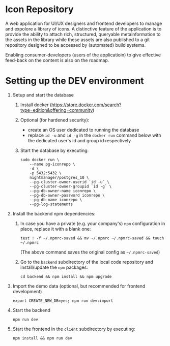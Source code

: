 # Icon Repository

A web application for UI/UX designers and frontend developers to manage and expolore a library of icons. A distinctive feature of the application is to provide the ability to attach rich, structured, queryable metainformation to the assets in the library while these assets are also published to a git repository designed to be accessed by (automated) build systems.

Enabling consumer-developers (users of the applicatioin) to give effective feed-back on the content is also on the roadmap.

# Setting up the DEV environment

1. Setup and start the database

    1. Install docker (https://store.docker.com/search?type=edition&offering=community)

    1. Optional (for hardened security):
        - create an OS user dedicated to running the database
        - replace `id -u` and `id -g` in the `docker run` command below with the dedicated user's id and group id respectively

    1. Start the database by executing:
        ```
        sudo docker run \
            --name pg-iconrepo \
            -d \
            -p 5432:5432 \
            nightmanager/postgres_10 \
            --pg-cluster-owner-userid `id -u` \
            --pg-cluster-owner-groupid `id -g` \
            --pg-db-owner-name iconrepo \
            --pg-db-owner-password iconrepo \
            --pg-db-name iconrepo \
            --pg-log-statements
        ```
1. Install the backend npm dependencies:

    1. In case you have a private (e.g. your company's) `npm` configuration in place, replace it with a blank one:

        `test ! -f ~/.npmrc-saved && mv ~/.npmrc ~/.npmrc-saved && touch ~/.npmrc`

        (The above command saves the original config as `~/.npmrc-saved`)

    1. Go to the `backend` subdirectory of the local code repository and install/update the `npm` packages:

        `cd backend && npm install && npm upgrade`

1. Import the demo data (optional, but recommended for frontend development)

   `export CREATE_NEW_DB=yes; npm run dev:import`

1. Start the backend

    `npm run dev`

1. Start the frontend in the `client` subdirectory by executing:

    `npm install && npm run dev`

